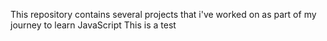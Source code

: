This repository contains several projects that i've worked on as part of my journey to learn JavaScript
This is a test
